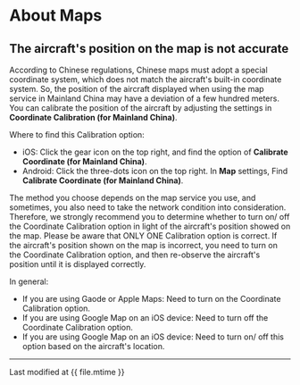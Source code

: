 # About Maps

## The aircraft's position on the map is not accurate

According to Chinese regulations, Chinese maps must adopt a special coordinate system, which does not match the aircraft's built-in coordinate system. So, the position of the aircraft displayed when using the map service in Mainland China may have a deviation of a few hundred meters. You can calibrate the position of the aircraft by adjusting the settings in **Coordinate Calibration (for Mainland China)**.

Where to find this Calibration option:

* iOS: Click the gear icon on the top right, and find the option of **Calibrate Coordinate (for Mainland China)**.
* Android: Click the three-dots icon on the top right. In **Map** settings, Find **Calibrate Coordinate (for Mainland China)**.

The method you choose depends on the map service you use, and sometimes, you also need to take the network condition into consideration. Therefore, we strongly recommend you to determine whether to turn on/ off the Coordinate Calibration option in light of the aircraft's position showed on the map. Please be aware that ONLY ONE Calibration option is correct. If the aircraft's position  shown on the map is incorrect, you need to turn on the Coordinate Calibration option, and then re-observe the aircraft's position until it is displayed correctly.

In general:

* If you are using Gaode or Apple Maps: Need to turn on the Coordinate Calibration option.
* If you are using Google Map on an iOS device: Need to turn off the Coordinate Calibration option.
* If you are using Google Map on an iOS device: Need to turn on/ off this option based on the aircraft's location.

---

Last modified at {{ file.mtime }}
